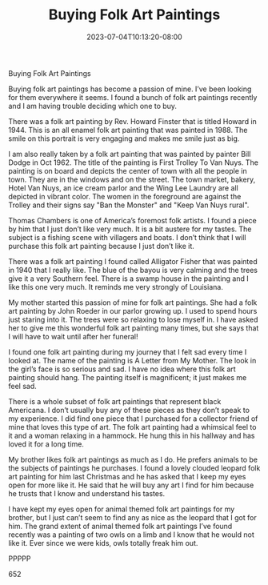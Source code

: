 ﻿---
title: "Buying Folk Art Paintings"
date: 2023-07-04T10:13:20-08:00
description: "Buying Paintings Tips for Web Success"
featured_image: "/images/Buying Paintings.jpg"
tags: ["Buying Paintings"]
---

Buying Folk Art Paintings 

Buying folk art paintings has become a passion of mine.  I’ve been looking for them everywhere it seems.  I found a bunch of folk art paintings recently and I am having trouble deciding which one to buy.

There was a folk art painting by Rev. Howard Finster that is titled Howard in 1944.  This is an all enamel folk art painting that was painted in 1988.  The smile on this portrait is very engaging and makes me smile just as big.

I am also really taken by a folk art painting that was painted by painter Bill Dodge in Oct 1962.  The title of the painting is First Trolley To Van Nuys.  The painting is on board and depicts the center of town with all the people in town.  They are in the windows and on the street.  The town market, bakery, Hotel Van Nuys, an ice cream parlor and the Wing Lee Laundry are all depicted in vibrant color.  The women in the foreground are against the Trolley and their signs say "Ban the Monster" and "Keep Van Nuys rural".

Thomas Chambers is one of America’s foremost folk artists.  I found a piece by him that I just don’t like very much.  It is a bit austere for my tastes.  The subject is a fishing scene with villagers and boats.  I don’t think that I will purchase this folk art painting because I just don’t like it.

There was a folk art painting I found called Alligator Fisher that was painted in 1940 that I really like.  The blue of the bayou is very calming and the trees give it a very Southern feel.  There is a swamp house in the painting and I like this one very much.  It reminds me very strongly of Louisiana.

My mother started this passion of mine for folk art paintings.  She had a folk art painting by John Roeder in our parlor growing up.  I used to spend hours just staring into it.  The trees were so relaxing to lose myself in.  I have asked her to give me this wonderful folk art painting many times, but she says that I will have to wait until after her funeral!

I found one folk art painting during my journey that I felt sad every time I looked at.  The name of the painting is A Letter from My Mother.  The look in the girl’s face is so serious and sad.  I have no idea where this folk art painting should hang.  The painting itself is magnificent; it just makes me feel sad.

There is a whole subset of folk art paintings that represent black Americana.  I don’t usually buy any of these pieces as they don’t speak to my experience.  I did find one piece that I purchased for a collector friend of mine that loves this type of art.  The folk art painting had a whimsical feel to it and a woman relaxing in a hammock.  He hung this in his hallway and has loved it for a long time.

My brother likes folk art paintings as much as I do.  He prefers animals to be the subjects of paintings he purchases.  I found a lovely clouded leopard folk art painting for him last Christmas and he has asked that I keep my eyes open for more like it.  He said that he will buy any art I find for him because he trusts that I know and understand his tastes.

I have kept my eyes open for animal themed folk art paintings for my brother, but I just can’t seem to find any as nice as the leopard that I got for him.  The grand extent of animal themed folk art paintings I’ve found recently was a painting of two owls on a limb and I know that he would not like it.  Ever since we were kids, owls totally freak him out.

PPPPP

652

